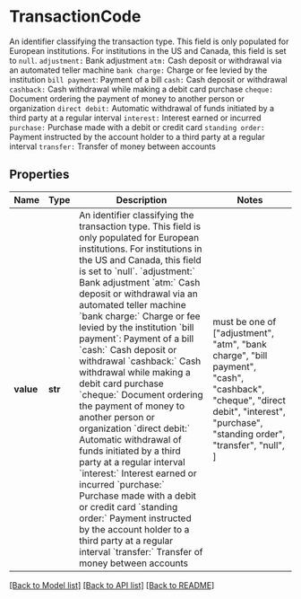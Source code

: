 # TransactionCode

An identifier classifying the transaction type.  This field is only populated for European institutions. For institutions in the US and Canada, this field is set to `null`.  `adjustment:` Bank adjustment  `atm:` Cash deposit or withdrawal via an automated teller machine  `bank charge:` Charge or fee levied by the institution  `bill payment`: Payment of a bill  `cash:` Cash deposit or withdrawal  `cashback:` Cash withdrawal while making a debit card purchase  `cheque:` Document ordering the payment of money to another person or organization  `direct debit:` Automatic withdrawal of funds initiated by a third party at a regular interval  `interest:` Interest earned or incurred  `purchase:` Purchase made with a debit or credit card  `standing order:` Payment instructed by the account holder to a third party at a regular interval  `transfer:` Transfer of money between accounts
## Properties
Name | Type | Description | Notes
------------ | ------------- | ------------- | -------------
**value** | **str** | An identifier classifying the transaction type.  This field is only populated for European institutions. For institutions in the US and Canada, this field is set to &#x60;null&#x60;.  &#x60;adjustment:&#x60; Bank adjustment  &#x60;atm:&#x60; Cash deposit or withdrawal via an automated teller machine  &#x60;bank charge:&#x60; Charge or fee levied by the institution  &#x60;bill payment&#x60;: Payment of a bill  &#x60;cash:&#x60; Cash deposit or withdrawal  &#x60;cashback:&#x60; Cash withdrawal while making a debit card purchase  &#x60;cheque:&#x60; Document ordering the payment of money to another person or organization  &#x60;direct debit:&#x60; Automatic withdrawal of funds initiated by a third party at a regular interval  &#x60;interest:&#x60; Interest earned or incurred  &#x60;purchase:&#x60; Purchase made with a debit or credit card  &#x60;standing order:&#x60; Payment instructed by the account holder to a third party at a regular interval  &#x60;transfer:&#x60; Transfer of money between accounts |  must be one of ["adjustment", "atm", "bank charge", "bill payment", "cash", "cashback", "cheque", "direct debit", "interest", "purchase", "standing order", "transfer", "null", ]

[[Back to Model list]](../README.md#documentation-for-models) [[Back to API list]](../README.md#documentation-for-api-endpoints) [[Back to README]](../README.md)


